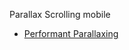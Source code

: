 Parallax Scrolling mobile

- [Performant Parallaxing](https://developers.google.com/web/updates/2016/12/performant-parallaxing)
